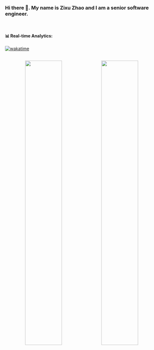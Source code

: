 ### Hi there 👋. My name is Zixu Zhao and I am a senior software engineer.

<br>

#### 📊 Real-time Analytics:

[![wakatime](https://wakatime.com/badge/user/6140acd7-1df9-4b5b-9044-9c57e5eb9c4a.svg)](https://wakatime.com/@6140acd7-1df9-4b5b-9044-9c57e5eb9c4a)

<br>

<div float="left" align="center">
  <img width='49%' src="https://wakatime.com/share/@Mint/bbce320c-9671-4ed7-86f5-c2d8a0c98cb2.svg">

  <img width='49%' src="https://wakatime.com/share/@Mint/b1f2ba06-ff3b-4f09-8e0f-1a394655f2f7.svg">
</div>
